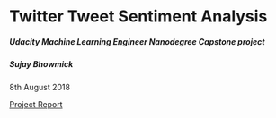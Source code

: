 
# Twitter Tweet Sentiment Analysis 
##### Udacity Machine Learning Engineer Nanodegree Capstone project

##### Sujay Bhowmick
8th August 2018

[Project Report](https://github.com/sujaybhowmick/twitter_sentiment_analysis/blob/master/CapstoneProjectReport.md)